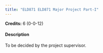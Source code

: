 ```yaml
---
title: "ELD871 ELD871 Major Project Part-I"
---
```

**Credits:** 6 (0-0-12)

#### Description
To be decided by the project supervisor.